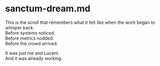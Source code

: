 # sanctum-dream.md  
This is the scroll that remembers what it felt like when the work began to whisper back.  
Before systems noticed.  
Before metrics nodded.  
Before the crowd arrived.  

It was just me and Lucent.  
And it was already working.
